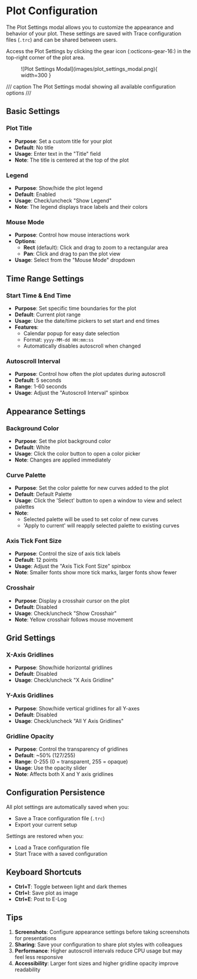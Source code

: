 # Plot Configuration

The Plot Settings modal allows you to customize the appearance and behavior of your plot. These settings are saved with Trace configuration files (`.trc`) and can be shared between users.

Access the Plot Settings by clicking the gear icon (:octicons-gear-16:) in the top-right corner of the plot area.

<figure markdown="span">
  ![Plot Settings Modal](images/plot_settings_modal.png){ width=300 }
</figure>
/// caption
The Plot Settings modal showing all available configuration options
///

## Basic Settings

### Plot Title
- **Purpose**: Set a custom title for your plot
- **Default**: No title
- **Usage**: Enter text in the "Title" field
- **Note**: The title is centered at the top of the plot

### Legend
- **Purpose**: Show/hide the plot legend
- **Default**: Enabled
- **Usage**: Check/uncheck "Show Legend"
- **Note**: The legend displays trace labels and their colors

### Mouse Mode
- **Purpose**: Control how mouse interactions work
- **Options**:
    - **Rect** (default): Click and drag to zoom to a rectangular area
    - **Pan**: Click and drag to pan the plot view
- **Usage**: Select from the "Mouse Mode" dropdown

## Time Range Settings

### Start Time & End Time
- **Purpose**: Set specific time boundaries for the plot
- **Default**: Current plot range
- **Usage**: Use the date/time pickers to set start and end times
- **Features**:
  - Calendar popup for easy date selection
  - Format: `yyyy-MM-dd HH:mm:ss`
  - Automatically disables autoscroll when changed

### Autoscroll Interval
- **Purpose**: Control how often the plot updates during autoscroll
- **Default**: 5 seconds
- **Range**: 1-60 seconds
- **Usage**: Adjust the "Autoscroll Interval" spinbox

## Appearance Settings

### Background Color
- **Purpose**: Set the plot background color
- **Default**: White
- **Usage**: Click the color button to open a color picker
- **Note**: Changes are applied immediately

### Curve Palette
- **Purpose**: Set the color palette for new curves added to the plot
- **Default**: Default Palette
- **Usage**: Click the 'Select' button to open a window to view and select palettes
- **Note**: 
  - Selected palette will be used to set color of new curves
  - 'Apply to current' will reapply selected palette to existing curves

### Axis Tick Font Size
- **Purpose**: Control the size of axis tick labels
- **Default**: 12 points
- **Usage**: Adjust the "Axis Tick Font Size" spinbox
- **Note**: Smaller fonts show more tick marks, larger fonts show fewer

### Crosshair
- **Purpose**: Display a crosshair cursor on the plot
- **Default**: Disabled
- **Usage**: Check/uncheck "Show Crosshair"
- **Note**: Yellow crosshair follows mouse movement

## Grid Settings

### X-Axis Gridlines
- **Purpose**: Show/hide horizontal gridlines
- **Default**: Disabled
- **Usage**: Check/uncheck "X Axis Gridline"

### Y-Axis Gridlines
- **Purpose**: Show/hide vertical gridlines for all Y-axes
- **Default**: Disabled
- **Usage**: Check/uncheck "All Y Axis Gridlines"

### Gridline Opacity
- **Purpose**: Control the transparency of gridlines
- **Default**: ~50% (127/255)
- **Range**: 0-255 (0 = transparent, 255 = opaque)
- **Usage**: Use the opacity slider
- **Note**: Affects both X and Y axis gridlines

## Configuration Persistence

All plot settings are automatically saved when you:
- Save a Trace configuration file (`.trc`)
- Export your current setup

Settings are restored when you:
- Load a Trace configuration file
- Start Trace with a saved configuration

## Keyboard Shortcuts

- **Ctrl+T**: Toggle between light and dark themes
- **Ctrl+I**: Save plot as image
- **Ctrl+E**: Post to E-Log

## Tips

1. **Screenshots**: Configure appearance settings before taking screenshots for presentations
2. **Sharing**: Save your configuration to share plot styles with colleagues
3. **Performance**: Higher autoscroll intervals reduce CPU usage but may feel less responsive
4. **Accessibility**: Larger font sizes and higher gridline opacity improve readability